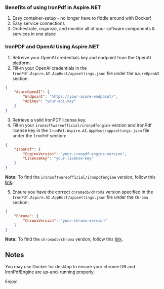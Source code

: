 ### Benefits of using IronPdf in Aspire.NET
1. Easy container-setup - no longer have to fiddle around with Docker!
2. Easy service connections
3. Orchestrate, organize, and monitor all of your software components & services in one place

### IronPDF and OpenAI Using Aspire.NET
1. Retreive your OpenAI credentials key and endpoint from the OpenAI platform.
2. Fill-in your OpenAI credentials in the `IronPdf.Aspire.AI.AppHost/appsettings.json` file under the `AzureOpenAI` section:

```json
{
    "AzureOpenAI": {
        "Endpoint": "https://your-azure-endpoint/",
        "ApiKey": "your-api-key"
    }
}
```

3. Retrieve a valid IronPDF license key.
4. Fill-in your `ironsoftwareofficial/ironpdfengine` version and IronPdf license key in the `IronPdf.Aspire.AI.AppHost/appsettings.json` file under the `IronPdf` section:

```json
{
    "IronPdf": {
        "EngineVersion": "your-ironpdf-engine-version",
        "LicenseKey": "your-license-key"
    }
}
```

**Note:** To find the `ironsoftwareofficial/ironpdfengine` version, follow this [link](https://hub.docker.com/r/ironsoftwareofficial/ironpdfengine/tags).

5. Ensure you have the correct `chromadb/chroma` version specified in the `IronPdf.Aspire.AI.AppHost/appsettings.json` file under the `Chroma` section:

```json
{
    "Chroma": {
        "ChromaVersion": "your-chroma-version"
    }
}
```

**Note:** To find the `chromadb/chroma` version, follow this [link](https://hub.docker.com/r/chromadb/chroma/tags).

## Notes
You may use Docker for desktop to ensure your chrome DB and IronPdfEngine are up-and-running properly.

Enjoy!
